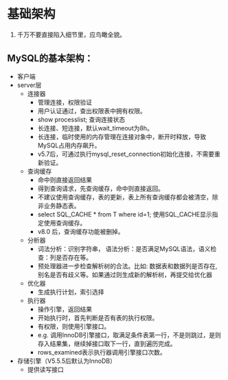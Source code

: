  # 基础架构

1. 千万不要直接陷入细节里，应鸟瞰全貌。

## MySQL的基本架构：

- 客户端
- server层
  - 连接器
    - 管理连接，权限验证
    - 用户认证通过，查出权限表中拥有权限。
    - show processlist; 查询连接状态
    - 长连接、短连接，默认wait\_timeout为8h。
    - 长连接，临时使用的内存管理在连接对象中，断开时释放，导致MySQL占用内存飙升。
    - v5.7后，可通过执行mysql\_reset\_connection初始化连接，不需要重新验证。
  - 查询缓存
    - 命中则直接返回结果
    - 得到查询请求，先查询缓存，命中则直接返回。
    - 不建议使用查询缓存，表的更新，表上所有查询缓存都会被清空，除非业务静态表。
    - select SQL\_CACHE \* from T where id=1; 使用SQL\_CACHE显示指定使用查询缓存。
    - v8.0 后，查询缓存功能被删掉。
  - 分析器
    - 词法分析：识别字符串， 语法分析：是否满足MySQL语法，语义检查：列是否存在等。
    - 预处理器进一步检查解析树的合法。比如: 数据表和数据列是否存在, 别名是否有歧义等。如果通过则生成新的解析树，再提交给优化器
  - 优化器
    - 生成执行计划，索引选择
  - 执行器
    - 操作引擎，返回结果
    - 开始执行时，首先判断是否有表的执行权限。
    - 有权限，则使用引擎接口。
    - e.g. 调用InnoDB引擎接口，取满足条件表第一行，不是则跳过，是则存入结果集，继续掉接口取下一行，直到遍历完成。
    - rows\_examined表示执行器调用引擎接口次数。
- 存储引擎（V5.5.5后默认为InnoDB）
  - 提供读写接口



